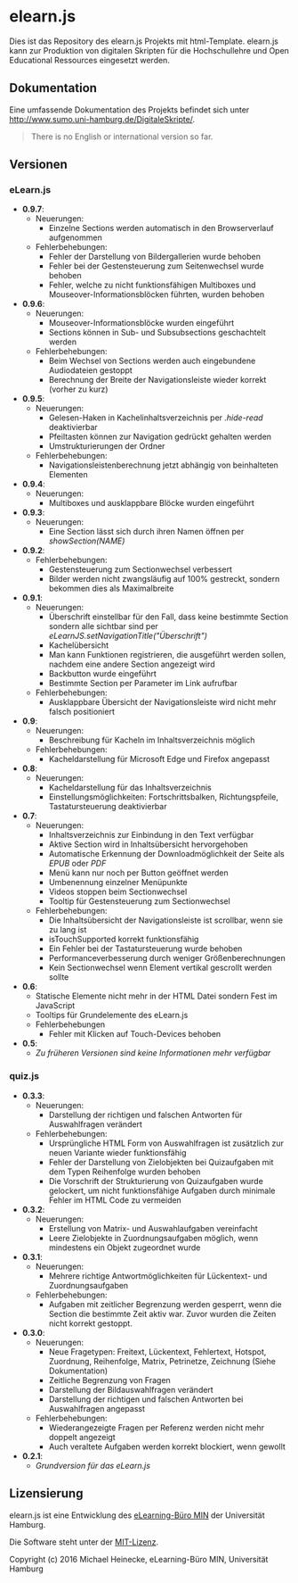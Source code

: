 # elearn.js

Dies ist das Repository des elearn.js Projekts mit html-Template. elearn.js kann zur Produktion von digitalen Skripten für die Hochschullehre und Open Educational Ressources eingesetzt werden.

## Dokumentation

Eine umfassende Dokumentation des Projekts befindet sich unter http://www.sumo.uni-hamburg.de/DigitaleSkripte/.

> There is no English or international version so far.

## Versionen

### eLearn.js

* __0.9.7__:
  * Neuerungen:
    * Einzelne Sections werden automatisch in den Browserverlauf aufgenommen
  * Fehlerbehebungen:
    * Fehler der Darstellung von Bildergallerien wurde behoben
    * Fehler bei der Gestensteuerung zum Seitenwechsel wurde behoben
    * Fehler, welche zu nicht funktionsfähigen Multiboxes und
    Mouseover-Informationsblöcken führten, wurden behoben
* __0.9.6__:
  * Neuerungen:
    * Mouseover-Informationsblöcke wurden eingeführt
    * Sections können in Sub- und Subsubsections geschachtelt werden
  * Fehlerbehebungen:
    * Beim Wechsel von Sections werden auch eingebundene Audiodateien gestoppt
    * Berechnung der Breite der Navigationsleiste wieder korrekt (vorher zu
    kurz)
* __0.9.5__:
  * Neuerungen:
    * Gelesen-Haken in Kachelinhaltsverzeichnis per _.hide-read_ deaktivierbar
    * Pfeiltasten können zur Navigation gedrückt gehalten werden
    * Umstrukturierungen der Ordner
  * Fehlerbehebungen:
    * Navigationsleistenberechnung jetzt abhängig von beinhalteten Elementen
* __0.9.4__:
  * Neuerungen:
     * Multiboxes und ausklappbare Blöcke wurden eingeführt
* __0.9.3__:
  * Neuerungen:
    * Eine Section lässt sich durch ihren Namen öffnen per _showSection(NAME)_
* __0.9.2__:
  * Fehlerbehebungen:
    * Gestensteuerung zum Sectionwechsel verbessert
    * Bilder werden nicht zwangsläufig auf 100% gestreckt, sondern bekommen dies
    als Maximalbreite
* __0.9.1__:
  * Neuerungen:
    * Überschrift einstellbar für den Fall, dass keine bestimmte Section sondern
    alle sichtbar sind per _eLearnJS.setNavigationTitle("Überschrift")_
    * Kachelübersicht
    * Man kann Funktionen registrieren, die ausgeführt werden sollen, nachdem
    eine andere Section angezeigt wird
    * Backbutton wurde eingeführt
    * Bestimmte Section per Parameter im Link aufrufbar
  * Fehlerbehebungen:
    * Ausklappbare Übersicht der Navigationsleiste wird nicht mehr falsch
    positioniert
* __0.9__:
  * Neuerungen:
    * Beschreibung für Kacheln im Inhaltsverzeichnis möglich
  * Fehlerbehebungen:
    * Kacheldarstellung für Microsoft Edge und Firefox angepasst
* __0.8__:
  * Neuerungen:
    * Kacheldarstellung für das Inhaltsverzeichnis
    * Einstellungsmöglichkeiten: Fortschrittsbalken, Richtungspfeile,
    Tastatursteuerung deaktivierbar
* __0.7__:
  * Neuerungen:
    * Inhaltsverzeichnis zur Einbindung in den Text verfügbar
    * Aktive Section wird in Inhaltsübersicht hervorgehoben
    * Automatische Erkennung der Downloadmöglichkeit der Seite als _EPUB_ oder
    _PDF_
    * Menü kann nur noch per Button geöffnet werden
    * Umbenennung einzelner Menüpunkte
    * Videos stoppen beim Sectionwechsel
    * Tooltip für Gestensteuerung zum Sectionwechsel
  * Fehlerbehebungen:
    * Die Inhaltsübersicht der Navigationsleiste ist scrollbar, wenn sie zu
    lang ist
    * isTouchSupported korrekt funktionsfähig
    * Ein Fehler bei der Tastatursteuerung wurde behoben
    * Performanceverbesserung durch weniger Größenberechnungen
    * Kein Sectionwechsel wenn Element vertikal gescrollt werden sollte
* __0.6__:
  * Statische Elemente nicht mehr in der HTML Datei sondern Fest im JavaScript
  * Tooltips für Grundelemente des eLearn.js
  * Fehlerbehebungen
    * Fehler mit Klicken auf Touch-Devices behoben
* __0.5__:
  * _Zu früheren Versionen sind keine Informationen mehr verfügbar_



### quiz.js

* __0.3.3__:
  * Neuerungen:
    * Darstellung der richtigen und falschen Antworten für Auswahlfragen
    verändert
  * Fehlerbehebungen:
    * Ursprüngliche HTML Form von Auswahlfragen ist zusätzlich zur neuen
    Variante wieder funktionsfähig
    * Fehler der Darstellung von Zielobjekten bei Quizaufgaben mit dem Typen
    Reihenfolge wurden behoben
    * Die Vorschrift der Strukturierung von Quizaufgaben wurde gelockert, um
    nicht funktionsfähige Aufgaben durch minimale Fehler im HTML Code zu
    vermeiden
* __0.3.2__:
  * Neuerungen:
    * Erstellung von Matrix- und Auswahlaufgaben vereinfacht
    * Leere Zielobjekte in Zuordnungsaufgaben möglich, wenn mindestens ein
    Objekt zugeordnet wurde
* __0.3.1__:
  * Neuerungen:
    * Mehrere richtige Antwortmöglichkeiten für Lückentext- und
    Zuordnungsaufgaben
  * Fehlerbehebungen:
    * Aufgaben mit zeitlicher Begrenzung werden gesperrt, wenn die Section die
    bestimmte Zeit aktiv war. Zuvor wurden die Zeiten nicht korrekt gestoppt.
* __0.3.0__:
  * Neuerungen:
    * Neue Fragetypen: Freitext, Lückentext, Fehlertext, Hotspot, Zuordnung,
    Reihenfolge, Matrix, Petrinetze, Zeichnung (Siehe Dokumentation)
    * Zeitliche Begrenzung von Fragen
    * Darstellung der Bildauswahlfragen verändert
    * Darstellung der richtigen und falschen Antworten bei Auswahlfragen
    angepasst
  * Fehlerbehebungen:
    * Wiederangezeigte Fragen per Referenz werden nicht mehr doppelt angezeigt
    * Auch veraltete Aufgaben werden korrekt blockiert, wenn gewollt
* __0.2.1__:
  * _Grundversion für das eLearn.js_


## Lizensierung

elearn.js ist eine Entwicklung des [eLearning-Büro MIN](https://www.min.uni-hamburg.de/studium/elearning.html) der Universität Hamburg.

Die Software steht unter der [MIT-Lizenz](http://opensource.org/licenses/mit-license.php).

Copyright (c) 2016 Michael Heinecke, eLearning-Büro MIN, Universität Hamburg
